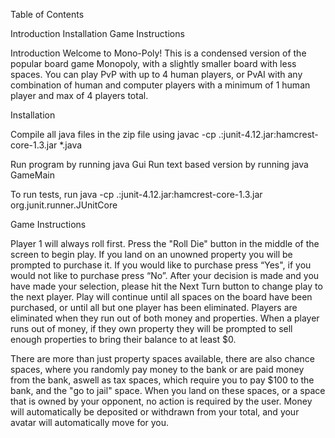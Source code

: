 Table of Contents 

Introduction
Installation
Game Instructions


Introduction
Welcome to Mono-Poly!
This is a condensed version of the popular board game Monopoly, with a slightly smaller board with less spaces.
You can play PvP with up to 4 human players, or PvAI with any combination of human and computer players with a minimum of 1 
human player and max of 4 players total.


Installation

Compile all java files in the zip file using javac -cp .:junit-4.12.jar:hamcrest-core-1.3.jar *.java 

Run program by running java Gui
Run text based version by running java GameMain

To run tests, run java -cp .:junit-4.12.jar:hamcrest-core-1.3.jar org.junit.runner.JUnitCore <Test Class>


Game Instructions

Player 1 will always roll first.
Press the "Roll Die" button in the middle of the screen to begin play.
If you land on an unowned property you will be prompted to purchase it.
If you would like to purchase press “Yes", if you would not like to purchase press “No”.
After your decision is made and you have made your selection, please hit the Next Turn button to change play to the next
player.
Play will continue until all spaces on the board have been purchased, or until all but one player has been eliminated.
Players are eliminated when they run out of both money and properties. When a player runs out of money, if they own 
property they will be prompted to sell enough properties to bring their balance to at least $0.

There are more than just property spaces available, there are also chance spaces, where you randomly pay money to the bank
or are paid money from the bank, aswell as tax spaces, which require you to pay $100 to the bank, and the "go to jail" 
space. When you land on these spaces, or a space that is owned by your opponent, no action is required by the user. Money will 
automatically be deposited or withdrawn from your total, and your avatar will automatically move for you.
